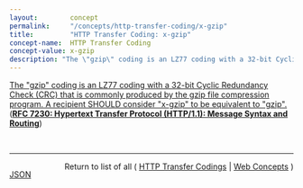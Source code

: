 ```yaml
---
layout:        concept
permalink:     "/concepts/http-transfer-coding/x-gzip"
title:         "HTTP Transfer Coding: x-gzip"
concept-name:  HTTP Transfer Coding
concept-value: x-gzip
description: "The \"gzip\" coding is an LZ77 coding with a 32-bit Cyclic Redundancy Check (CRC) that is commonly produced by the gzip file compression program. A recipient SHOULD consider \"x-gzip\" to be equivalent to \"gzip\"."
---
```


[The "gzip" coding is an LZ77 coding with a 32-bit Cyclic Redundancy Check (CRC) that is commonly produced by the gzip file compression program. A recipient SHOULD consider "x-gzip" to be equivalent to "gzip".](https://datatracker.ietf.org/doc/html/rfc7230#section-4.2.3 "Read documentation for HTTP Transfer Coding &#34;x-gzip&#34;") (**[RFC 7230: Hypertext Transfer Protocol (HTTP/1.1): Message Syntax and Routing](/specs/IETF/RFC/7230 "The Hypertext Transfer Protocol (HTTP) is an application-level protocol for distributed, collaborative, hypertext information systems. HTTP has been in use by the World Wide Web global information initiative since 1990. This document provides an overview of HTTP architecture and its associated terminology, defines the &#34;http&#34; and &#34;https&#34; Uniform Resource Identifier (URI) schemes, defines the HTTP/1.1 message syntax and parsing requirements, and describes general security concerns for implementations.")**)

<br/>
<hr/>

<p style="float : left"><a href="./x-gzip.json" title="JSON representing this particular Web Concept value">JSON</a></p>
<p style="text-align: right">Return to list of all ( <a href="../http-transfer-coding/">HTTP Transfer Codings</a> | <a href="../">Web Concepts</a> )</p>
